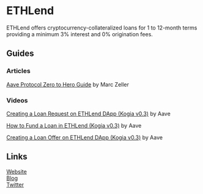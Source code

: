 # ETHLend

ETHLend offers cryptocurrency-collateralized loans for 1 to 12-month terms providing a minimum 3% interest and 0% origination fees.

## Guides

### Articles

[Aave Protocol Zero to Hero Guide](https://medium.com/aave/aave-protocol-zero-to-hero-guide-e3f206e57e45) by Marc Zeller

### Videos

[Creating a Loan Request on ETHLend DApp \(Kogia v0.3\)](https://www.youtube.com/watch?v=6y6N5NkXPdM) by Aave

[How to Fund a Loan in ETHLend \(Kogia v0.3\)](https://www.youtube.com/watch?v=bZI8Ii7ntjQ) by Aave

[Creating a Loan Offer on ETHLend DApp \(Kogia v0.3\)](https://www.youtube.com/watch?v=L4Bo9XQm2Vc) by Aave

## Links

[Website](https://ethlend.io/)  
[Blog](https://medium.com/aave)  
[Twitter](https://twitter.com/AaveAave)

